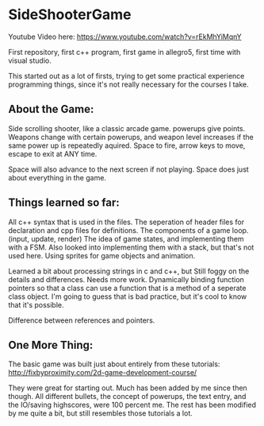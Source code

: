 SideShooterGame
===============

Youtube Video here: https://www.youtube.com/watch?v=rEkMhYiMqnY

First repository, first c++ program, first game in allegro5, first time with visual studio. 

This started out as a lot of firsts, trying to get some practical experience programming things, since it's not really necessary for the courses I take. 


About the Game:
---------------

Side scrolling shooter, like a classic arcade game. 
powerups give points. 
Weapons change with certain powerups, and weapon level increases if the same power up is repeatedly aquired.
Space to fire, arrow keys to move, escape to exit at ANY time.

Space will also advance to the next screen if not playing.
Space does just about everything in the game. 


Things learned so far:
----------------------

All c++ syntax that is used in the files. 
The seperation of header files for declaration and cpp files for definitions.
The components of a game loop. (input, update, render)
The idea of game states, and implementing them with a FSM.
Also looked into implementing them with a stack, but that's not used here.
Using sprites for game objects and animation.

Learned a bit about processing strings in c and c++, but Still foggy on the details and differences. Needs more work.
Dynamically binding function pointers so that a class can use a function that is a method of a seperate class object.
I'm going to guess that is bad practice, but it's cool to know that it's possible.

Difference between references and pointers.


One More Thing:
---------------

The basic game was built just about entirely from these tutorials:
http://fixbyproximity.com/2d-game-development-course/

They were great for starting out. Much has been added by me since then though. 
All different bullets, the concept of powerups, the text entry, and the IO/saving highscores, were 100 percent me. 
The rest has been modified by me quite  a bit, but still resembles those tutorials a lot.
